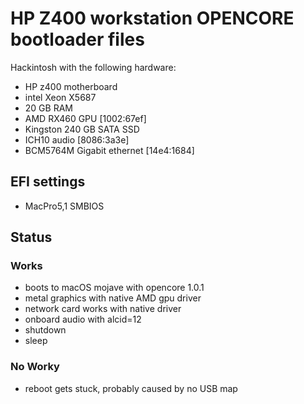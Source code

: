# HP Z400 workstation OPENCORE bootloader files

Hackintosh with the following hardware:

- HP z400 motherboard
- intel Xeon X5687
- 20 GB RAM
- AMD RX460 GPU [1002:67ef]
- Kingston 240 GB SATA SSD
- ICH10 audio [8086:3a3e]
- BCM5764M Gigabit ethernet [14e4:1684]

## EFI settings

- MacPro5,1 SMBIOS

## Status

### Works

- boots to macOS mojave with opencore 1.0.1
- metal graphics with native AMD gpu driver
- network card works with native driver
- onboard audio with alcid=12
- shutdown
- sleep

### No Worky

- reboot gets stuck, probably caused by no USB map
